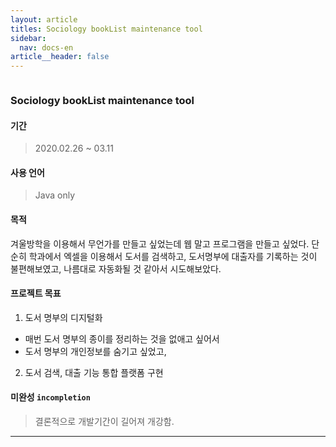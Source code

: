 ```yaml
---
layout: article
titles: Sociology bookList maintenance tool
sidebar:
  nav: docs-en
article__header: false
---
```


<img class="image image--xl" src=""/>

### **Sociology bookList maintenance tool**

#### 기간

>  2020.02.26 ~ 03.11

#### 사용 언어

>  Java only 

#### 목적

겨울방학을 이용해서 무언가를 만들고 싶었는데 웹 말고 프로그램을 만들고 싶었다. 단순히 학과에서 엑셀을 이용해서 도서를 검색하고, 도서명부에 대출자를 기록하는 것이 불편해보였고, 나름대로 자동화될 것 같아서 시도해보았다.

#### 프로젝트 목표

1. 도서 명부의 디지털화
  + 매번 도서 명부의 종이를 정리하는 것을 없애고 싶어서 
  + 도서 명부의 개인정보를 숨기고 싶었고,

2. 도서 검색, 대출 기능 통합 플랫폼 구현

#### 미완성 `incompletion`

>  결론적으로 개발기간이 길어져 개강함.





  

  

---